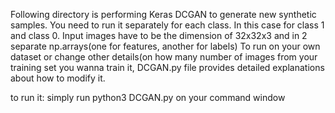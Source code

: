 Following directory is performing Keras DCGAN to generate new synthetic samples. You need to run it separately for each class. In this case
for class 1 and class 0. Input images have to be the dimension of 32x32x3 and in 2 separate np.arrays(one for features, another for labels)
To run on your own dataset or change other details(on how many number of images from your training set you wanna train it, DCGAN.py 
file provides detailed explanations about how to modify it.

to run it: simply run python3 DCGAN.py on your command window